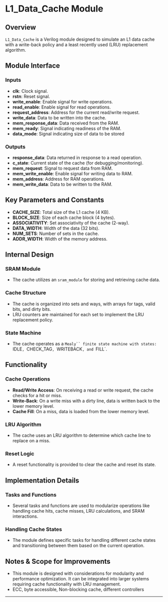 # L1_Data_Cache Module

## Overview
`L1_Data_Cache` is a Verilog module designed to simulate an L1 data cache with a write-back policy and a least recently used (LRU) replacement algorithm.

## Module Interface

### Inputs
- **clk**: Clock signal.
- **rstn**: Reset signal.
- **write_enable**: Enable signal for write operations.
- **read_enable**: Enable signal for read operations.
- **request_address**: Address for the current read/write request.
- **write_data**: Data to be written into the cache.
- **mem_response_data**: Data received from the RAM.
- **mem_ready**: Signal indicating readiness of the RAM.
- **data_mode**: Signal indicating size of data to be stored

### Outputs
- **response_data**: Data returned in response to a read operation.
- **c_state**: Current state of the cache (for debugging/monitoring).
- **mem_request**: Signal to request data from RAM.
- **mem_write_enable**: Enable signal for writing data to RAM.
- **mem_address**: Address for RAM operations.
- **mem_write_data**: Data to be written to the RAM.

## Key Parameters and Constants
- **CACHE_SIZE**: Total size of the L1 cache (4 KB).
- **BLOCK_SIZE**: Size of each cache block (4 bytes).
- **ASSOCIATIVITY**: Set associativity of the cache (2-way).
- **DATA_WIDTH**: Width of the data (32 bits).
- **NUM_SETS**: Number of sets in the cache.
- **ADDR_WIDTH**: Width of the memory address.

## Internal Design

### SRAM Module
- The cache utilizes an `sram_module` for storing and retrieving cache data.

### Cache Structure
- The cache is organized into sets and ways, with arrays for tags, valid bits, and dirty bits.
- LRU counters are maintained for each set to implement the LRU replacement policy.

### State Machine
- The cache operates as a `Mealy`` finite state machine with states: `IDLE`, `CHECK_TAG`, `WRITEBACK`, and `FILL`.

## Functionality

### Cache Operations
- **Read/Write Access**: On receiving a read or write request, the cache checks for a hit or miss.
- **Write-Back**: On a write miss with a dirty line, data is written back to the lower memory level.
- **Cache Fill**: On a miss, data is loaded from the lower memory level.

### LRU Algorithm
- The cache uses an LRU algorithm to determine which cache line to replace on a miss.

### Reset Logic
- A reset functionality is provided to clear the cache and reset its state.

## Implementation Details

### Tasks and Functions
- Several tasks and functions are used to modularize operations like handling cache hits, cache misses, LRU calculations, and SRAM interactions.

### Handling Cache States
- The module defines specific tasks for handling different cache states and transitioning between them based on the current operation.

## Notes & Scope for Improvements
- This module is designed with considerations for modularity and performance optimization. It can be integrated into larger systems requiring cache functionality with LRU management.
- ECC, byte accessible, Non-blocking cache, different controllers 


---
